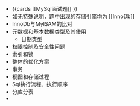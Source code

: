 - {{cards [[MySql面试题]] }}
- 如无特殊说明，题中出现的存储引擎均为 [[InnoDb]]
- InnoDb与MyISAM的比对
- 元数据和基本数据类型及其使用
	- 日期类型
- 权限控制及安全性问题
- 索引和锁
- 整体的优化方案
- 事务
- 视图和存储过程
- Sql执行流程、执行顺序
- 分库分表
-